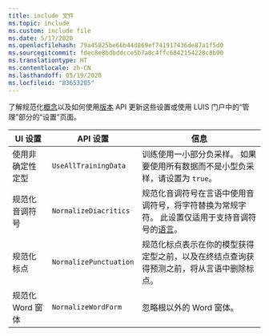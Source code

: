 ```yaml
---
title: include 文件
ms.topic: include
ms.custom: include file
ms.date: 5/17/2020
ms.openlocfilehash: 79a45825be66b44d869ef741917436de87a1f5d0
ms.sourcegitcommit: fdec8e8bdbddcce5b7a0c4ffc6842154220c8b90
ms.translationtype: HT
ms.contentlocale: zh-CN
ms.lasthandoff: 05/19/2020
ms.locfileid: "83653205"
---
```

了解规范化[概念](../luis-concept-utterance.md#utterance-normalization-for-diacritics-and-punctuation)以及如何使用[版本](https://westus.dev.cognitive.microsoft.com/docs/services/5890b47c39e2bb17b84a55ff/operations/versions-update-application-version-settings) API 更新这些设置或使用 LUIS 门户中的“管理”部分的“设置”页面。


|UI 设置|API 设置|信息|
|--|--|--|
|使用非确定性定型|`UseAllTrainingData`|训练使用一小部分负采样。 如果要使用所有数据而不是小型负采样，请设置为 `true`。 |
|规范化音调符号|`NormalizeDiacritics`|规范化音调符号在言语中使用音调符号，将字符替换为常规字符。 此设置仅适用于支持音调符号的[语言](../luis-reference-application-settings.md#diacritics-normalization)。|
|规范化标点|`NormalizePunctuation`|规范化标点表示在你的模型获得定型之前，以及在终结点查询获得预测之前，将从言语中删除标点。|
|规范化 Word 窗体|`NormalizeWordForm`|忽略根以外的 Word 窗体。|
